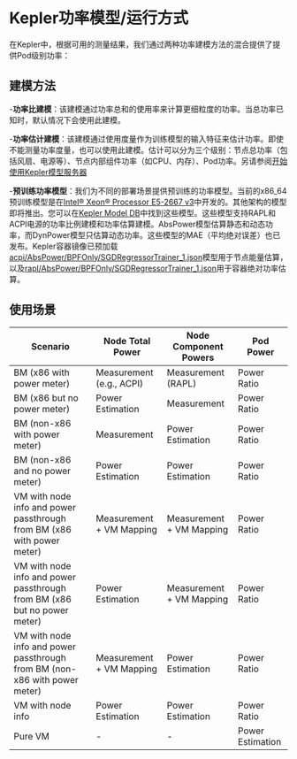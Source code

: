 # Kepler功率模型/运行方式

在Kepler中，根据可用的测量结果，我们通过两种功率建模方法的混合提供了提供Pod级别功率：

## 建模方法
-**功率比建模**：该建模通过功率总和的使用率来计算更细粒度的功率。当总功率已知时，默认情况下会使用此建模。

-**功率估计建模**：该建模通过使用度量作为训练模型的输入特征来估计功率。即使不能测量功率度量，也可以使用此建模。估计可以分为三个级别：节点总功率（包括风扇、电源等）、节点内部组件功率（如CPU、内存）、Pod功率。另请参阅[开始使用Kepler模型服务器](kepler_model_server/get_started.md)

-**预训练功率模型**：我们为不同的部署场景提供预训练的功率模型。当前的x86_64预训练模型是在[Intel® Xeon® Processor E5-2667 v3](https://github.com/sustainable-computing-io/kepler-model-db/tree/main/models)中开发的。其他架构的模型即将推出。您可以在[Kepler Model DB](https://github.com/sustainable-computing-io/kepler-model-db/tree/main/models/v0.6/nx12)中找到这些模型。这些模型支持RAPL和ACPI电源的功率比例建模和功率估算建模。AbsPower模型估算静态和动态功率，而DynPower模型只估算动态功率。这些模型的MAE（平均绝对误差）也已发布。Kepler容器镜像已预加载[acpi/AbsPower/BPFOnly/SGDRegressorTrainer_1.json](https://github.com/sustainable-computing-io/kepler-model-db/blob/main/models/v0.6/nx12/std_v0.6/acpi/AbsPower/BPFOnly/SGDRegressorTrainer_1.json)模型用于节点能量估算，以及[rapl/AbsPower/BPFOnly/SGDRegressorTrainer_1.json](https://github.com/sustainable-computing-io/kepler-model-db/blob/main/models/v0.6/nx12/std_v0.6/rapl/AbsPower/BPFOnly/SGDRegressorTrainer_1.json)用于容器绝对功率估算。

## 使用场景

Scenario | Node Total Power | Node Component Powers | Pod Power
---|---|---|---
BM (x86 with power meter)| Measurement (e.g., ACPI)|  Measurement (RAPL)| Power Ratio
BM (x86 but no power meter)| Power Estimation | Measurement| Power Ratio
BM (non-x86 with power meter) | Measurement | Power Estimation | Power Ratio
BM (non-x86 and no power meter) | Power Estimation | Power Estimation | Power Ratio
VM with node info and power passthrough from BM (x86 with power meter)|Measurement + VM Mapping|Measurement + VM Mapping|Power Ratio
VM with node info and power passthrough from BM (x86 but no power meter)|Power Estimation|Measurement + VM Mapping|Power Ratio
VM with node info and power passthrough from BM (non-x86 with power meter)|Measurement + VM Mapping|Power Estimation|Power Ratio
VM with node info|Power Estimation|Power Estimation|Power Ratio
Pure VM|\-|\-|Power Estimation
